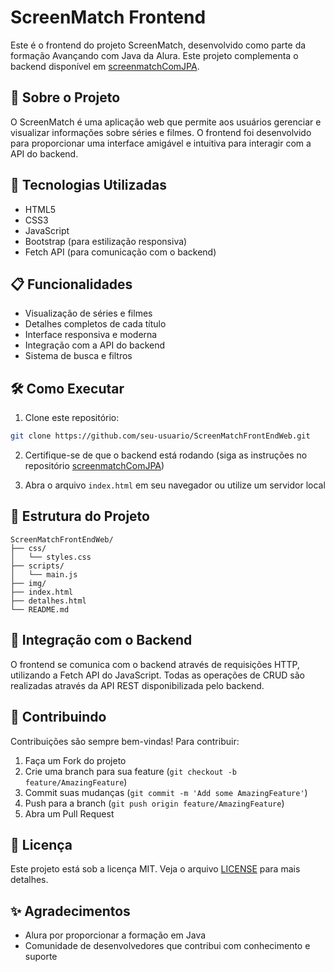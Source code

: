 # ScreenMatch Frontend

Este é o frontend do projeto ScreenMatch, desenvolvido como parte da formação Avançando com Java da Alura. Este projeto complementa o backend disponível em [screenmatchComJPA](https://github.com/JorgeFilipi/screenmatchComJPA).

## 🎯 Sobre o Projeto

O ScreenMatch é uma aplicação web que permite aos usuários gerenciar e visualizar informações sobre séries e filmes. O frontend foi desenvolvido para proporcionar uma interface amigável e intuitiva para interagir com a API do backend.

## 🚀 Tecnologias Utilizadas

- HTML5
- CSS3
- JavaScript
- Bootstrap (para estilização responsiva)
- Fetch API (para comunicação com o backend)

## 📋 Funcionalidades

- Visualização de séries e filmes
- Detalhes completos de cada título
- Interface responsiva e moderna
- Integração com a API do backend
- Sistema de busca e filtros

## 🛠️ Como Executar

1. Clone este repositório:
```bash
git clone https://github.com/seu-usuario/ScreenMatchFrontEndWeb.git
```

2. Certifique-se de que o backend está rodando (siga as instruções no repositório [screenmatchComJPA](https://github.com/JorgeFilipi/screenmatchComJPA))

3. Abra o arquivo `index.html` em seu navegador ou utilize um servidor local

## 📁 Estrutura do Projeto

```
ScreenMatchFrontEndWeb/
├── css/
│   └── styles.css
├── scripts/
│   └── main.js
├── img/
├── index.html
├── detalhes.html
└── README.md
```

## 🔄 Integração com o Backend

O frontend se comunica com o backend através de requisições HTTP, utilizando a Fetch API do JavaScript. Todas as operações de CRUD são realizadas através da API REST disponibilizada pelo backend.

## 🤝 Contribuindo

Contribuições são sempre bem-vindas! Para contribuir:

1. Faça um Fork do projeto
2. Crie uma branch para sua feature (`git checkout -b feature/AmazingFeature`)
3. Commit suas mudanças (`git commit -m 'Add some AmazingFeature'`)
4. Push para a branch (`git push origin feature/AmazingFeature`)
5. Abra um Pull Request

## 📝 Licença

Este projeto está sob a licença MIT. Veja o arquivo [LICENSE](LICENSE) para mais detalhes.

## ✨ Agradecimentos

- Alura por proporcionar a formação em Java
- Comunidade de desenvolvedores que contribui com conhecimento e suporte
